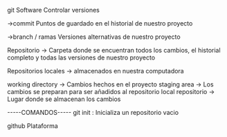 
git
Software
Controlar versiones

->commit
    Puntos de guardado en el historial de nuestro proyecto


->branch / ramas
    Versiones alternativas de nuestro proyecto

Repositorio -> Carpeta donde se encuentran todos los cambios, el historial completo y todas las versiones de nuestro proyecto

Repositorios locales -> almacenados en nuestra computadora

working directory -> Cambios hechos en el proyecto
staging area -> Los cambios se preparan para ser añadidos al repositorio local
repositorio -> Lugar donde se almacenan los cambios




-----COMANDOS-----
git init :  Inicializa un repositorio vacio


github
Plataforma
